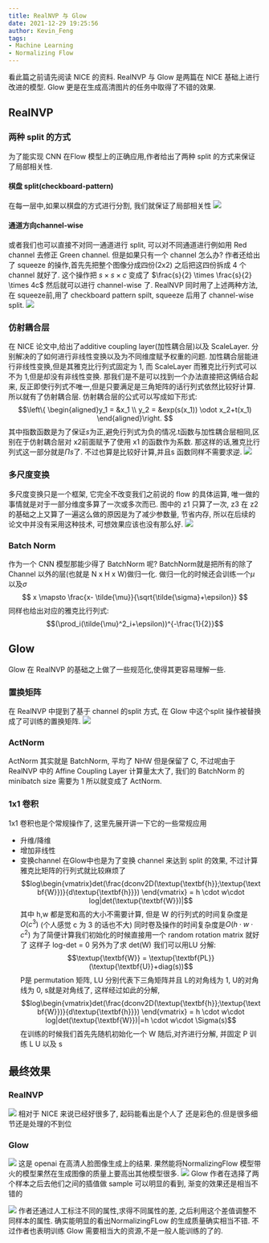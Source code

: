 ```yaml
---
title: RealNVP 与 Glow
date: 2021-12-29 19:25:56
author: Kevin_Feng
tags:
- Machine Learning
- Normalizing Flow
---
```

看此篇之前请先阅读 NICE 的资料.
RealNVP 与 Glow 是两篇在 NICE 基础上进行改进的模型. Glow 更是在生成高清图片的任务中取得了不错的效果.
## RealNVP

### 两种 split 的方式
为了能实现 CNN 在Flow 模型上的正确应用,作者给出了两种 split 的方式来保证了局部相关性.
#### 棋盘 split(checkboard-pattern)
在每一层中,如果以棋盘的方式进行分割, 我们就保证了局部相关性
![](RealNVP-Glow/split1.png)

#### 通道方向channel-wise
或者我们也可以直接不对同一通道进行 split, 可以对不同通道进行例如用 Red channel 去修正 Green channel. 但是如果只有一个 channel 怎么办? 作者还给出了 squeeze 的操作,首先先把整个图像分成四份(2x2) 之后把这四份拆成 4 个channel 就好了. 这个操作把 $s \times s \times c$ 变成了 $\frac{s}{2} \times \frac{s}{2} \times 4c$ 然后就可以进行 channel-wise 了.
RealNVP 同时用了上述两种方法, 在 squeeze前,用了 checkboard pattern spilt, squeeze 后用了 channel-wise split.
![](RealNVP-Glow/split2.png)
### 仿射耦合层
在 NICE 论文中,给出了additive coupling layer(加性耦合层)以及 ScaleLayer. 分别解决的了如何进行非线性变换以及为不同维度赋予权重的问题. 加性耦合层能进行非线性变换,但是其雅克比行列式固定为 1, 而 ScaleLayer 而雅克比行列式可以不为 1,但是却没有非线性变换. 那我们是不是可以找到一个办法直接把这俩结合起来, 反正即使行列式不唯一,但是只要满足是三角矩阵的话行列式依然比较好计算.
所以就有了仿射耦合层.
仿射耦合层的公式可以写成如下形式:
$$\left\{ \begin{aligned}y_1 = &x_1 \\
y_2 = &exp(s(x_1)) \odot x_2+t(x_1) \end{aligned}\right. $$
其中指数函数是为了保证$s$为正,避免行列式为负的情况.t函数与加性耦合层相同,区别在于仿射耦合层对 x2前面赋予了使用 x1 的函数作为系数. 那这样的话,雅克比行列式这一部分就是$\Pi s$了. 不过也算是比较好计算,并且s 函数同样不需要求逆.
![](RealNVP-Glow/affine.png)
### 多尺度变换
多尺度变换只是一个框架, 它完全不改变我们之前说的 flow 的具体运算, 唯一做的事情就是对于一部分维度多算了一次或多次而已. 图中的 z1 只算了一次, z3 在 z2 的基础之上又算了一遍这么做的原因是为了减少参数量, 节省内存, 所以在后续的论文中并没有采用这种技术, 可想效果应该也没有那么好. 
![](RealNVP-Glow/multi_scale.png)
### Batch Norm
作为一个 CNN 模型那能少得了 BatchNorm 呢? BatchNorm就是把所有的除了 Channel 以外的层(也就是 N x H x W)做归一化. 做归一化的时候还会训练一个$\mu$以及$\sigma$
$$ x \mapsto \frac{x- \tilde{\mu}}{\sqrt{\tilde{\sigma}+\epsilon}} $$
同样也给出对应的雅克比行列式:
$$(\prod_i(\tilde{\mu}^2_i+\epsilon))^{-\frac{1}{2}}$$
## Glow
Glow 在 RealNVP 的基础之上做了一些规范化,使得其更容易理解一些. 

### 置换矩阵
在 RealNVP 中提到了基于 channel 的split 方式, 在 Glow 中这个split 操作被替换成了可训练的置换矩阵. 
![](RealNVP-Glow/permutation.png)
### ActNorm
ActNorm 其实就是 BatchNorm, 平均了 NHW 但是保留了 C, 不过呢由于 RealNVP 中的 Affine Coupling Layer 计算量太大了, 我们的 BatchNorm 的 minibatch size 需要为 1 所以就变成了 ActNorm. 
### 1x1 卷积
1x1 卷积也是个常规操作了, 这里先展开讲一下它的一些常规应用
- 升维/降维
- 增加非线性
- 变换channel
在Glow中也是为了变换 channel 来达到 split 的效果, 不过计算雅克比矩阵的行列式就比较麻烦了
$$log\begin{vmatrix}det(\frac{dconv2D(\textup{\textbf{h}};\textup{\textbf{W}})}{d\textup{\textbf{h}}}) \end{vmatrix} = h \cdot w\cdot log|det(\textup{\textbf{W}})|$$
其中 h,w 都是宽和高的大小不需要计算, 但是 W 的行列式的时间复杂度是 $O(c^3)$ (个人感觉 c 为 3 的话也不大) 同时卷及操作的时间复杂度是$O(h\cdot w\cdot c^2)$ 为了简便计算我们初始化的时候直接用一个 random rotation matrix 就好了 这样子 log-det = 0 
另外为了求 det(W) 我们可以用LU 分解:
$$\textup{\textbf{W}} = \textup{\textbf{PL}}(\textup{\textbf{U}}+diag(s))$$ P是 permutation 矩阵, LU 分别代表下三角矩阵并且 L的对角线为 1, U的对角线为 0, s就是对角线了, 这样经过如此的分解, $$log\begin{vmatrix}det(\frac{dconv2D(\textup{\textbf{h}};\textup{\textbf{W}})}{d\textup{\textbf{h}}}) \end{vmatrix} = h \cdot w\cdot log|det(\textup{\textbf{W}})|=h \cdot w\cdot \Sigma(s)$$
在训练的时候我们首先先随机初始化一个 W 随后,对齐进行分解, 并固定 P 训练 L U 以及 s
## 最终效果
### RealNVP
![](RealNVP-Glow/real_nvp_result.png)
相对于 NICE 来说已经好很多了, 起码能看出是个人了 还是彩色的.但是很多细节还是处理的不到位
### Glow
![](RealNVP-Glow/glow_result1.png)
这是 openai 在高清人脸图像生成上的结果. 果然能将NormalizingFlow 模型带火的模型果然在生成图像的质量上要高出其他模型很多. 
![](RealNVP-Glow/glow_result2.png)
Glow 作者在选择了两个样本之后去他们之间的插值做 sample 可以明显的看到, 渐变的效果还是相当不错的

![](RealNVP-Glow/glow_result3.png)
作者还通过人工标注不同的属性,求得不同属性的差, 之后利用这个差值调整不同样本的属性. 确实能明显的看出NormalizingFLow 的生成质量确实相当不错.
不过作者也表明训练 Glow 需要相当大的资源,不是一般人能训练的了的.